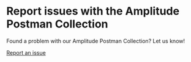 # Report issues with the Amplitude Postman Collection

Found a problem with our Amplitude Postman Collection? Let us know! 

[Report an issue](https://github.com/Amplitude-Developer-Docs/postman-issues/issues)
